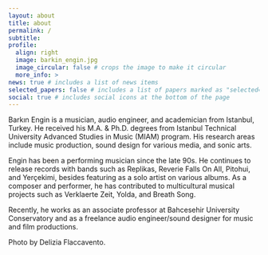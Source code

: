 ```yaml
---
layout: about
title: about
permalink: /
subtitle:
profile:
  align: right
  image: barkin_engin.jpg
  image_circular: false # crops the image to make it circular
  more_info: >
news: true # includes a list of news items
selected_papers: false # includes a list of papers marked as "selected={true}"
social: true # includes social icons at the bottom of the page
---
```


Barkın Engin is a musician, audio engineer, and academician from Istanbul, Turkey. He received his M.A. & Ph.D. degrees from Istanbul Technical University Advanced Studies in Music (MIAM) program. His research areas include music production, sound design for various media, and sonic arts.


Engin has been a performing musician since the late 90s. He continues to release records with bands such as Replikas, Reverie Falls On All, Pitohui, and Yerçekimi, besides featuring as a solo artist on various albums. As a composer and performer, he has contributed to multicultural musical projects such as Verklaerte Zeit, Yolda, and Breath Song.

Recently, he works as an associate professor at Bahcesehir University Conservatory and as a freelance audio engineer/sound designer for music and film productions.

Photo by Delizia Flaccavento.
